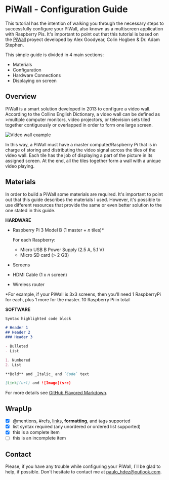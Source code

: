 # PiWall - Configuration Guide

This tutorial has the intention of walking you through the necessary steps to successfully configure your PiWall, also known as a multiscreen application with Raspberry Pis. It's important to point out that this tutorial is based on the [PiWall](https://piwall.co.uk/) proyect developed by Alex Goodyear, Colin Hogben & Dr. Adam Stephen.

This simple guide is divided in 4 main sections:
- Materials
- Configuration
- Hardware Connections
- Displaying on screen

## Overview
PiWall is a smart solution developed in 2013 to configure a video wall. According to the Collins English Dictionary, a video wall can be defined as 
    >multiple computer monitors, video projectors, or television sets tiled together contiguously or overlapped in order to form one large screen.

![Video wall example](https://hackaday.com/wp-content/uploads/2013/07/rpi-video-wall.png?w=876&h=522)

In this way, a PiWall must have a master computer/Raspberry Pi that is in charge of storing and distributing the video signal across the tiles of the video wall. Each tile has the job of displaying a part of the picture in its assigned screen. At the end, all the tiles together form a wall with a unique video playing.

## Materials

In order to build a PiWall some materials are required. It's important to point out that this guide describes the materials I used. However, it's possible to use different resources that provide the same or even better solution to the one stated in this guide. 

**HARDWARE**

- Raspberry Pi 3 Model B (1 master + _n_ tiles)*

  For each Raspberry:
  - Micro USB B Power Supply (2.5 A, 5.1 V)
  - Micro SD card (> 2 GB)
- Screens
- HDMI Cable (1 x _n_ screen)
- Wireless router

*For example, if your PiWall is 3x3 screens, then you'll need 1 RaspberryPi for each, plus 1 more for the master. 10 Raspberry Pi in total 

**SOFTWARE**


```markdown
Syntax highlighted code block

# Header 1
## Header 2
### Header 3

- Bulleted
- List

1. Numbered
2. List

**Bold** and _Italic_ and `Code` text

[Link](url) and ![Image](src)
```

For more details see [GitHub Flavored Markdown](https://guides.github.com/features/mastering-markdown/).

## WrapUp
- [x] @mentions, #refs, [links](), **formatting**, and <del>tags</del> supported
- [x] list syntax required (any unordered or ordered list supported)
- [x] this is a complete item
- [ ] this is an incomplete item

## Contact

Please, if you have any trouble while configuring your PiWall, I´ll be glad to help, if possible. Don't hesitate to contact me at [paulo_hdez@outlook.com](mailto:paulo_hdez@outlook.com). 
